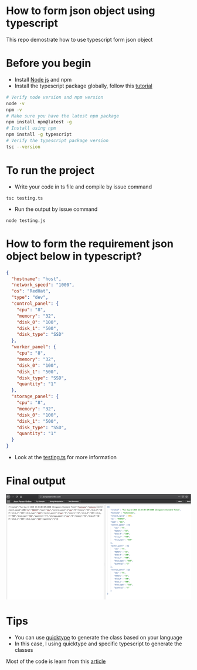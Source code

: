 # How to form json object using typescript

This repo demostrate how to use typescript form json object

# Before you begin

- Install [Node js](https://nodejs.org/en/download/) and npm
- Install the typescript package globally, follow this [tutorial](https://code.visualstudio.com/docs/typescript/typescript-tutorial)

```bash
# Verify node version and npm version
node -v
npm -v
# Make sure you have the latest npm package
npm install npm@latest -g
# Install using npm
npm install -g typescript
# Verify the typescript package version
tsc --version

```

# To run the project

- Write your code in ts file and compile by issue command

```
tsc testing.ts
```

- Run the output by issue command

```
node testing.js
```

# How to form the requirement json object below in typescript?

```json
{
  "hostname": "host",
  "network_speed": "1000",
  "os": "RedHat",
  "type": "dev",
  "control_panel": {
    "cpu": "8",
    "memory": "32",
    "disk_0": "100",
    "disk_1": "500",
    "disk_type": "SSD"
  },
  "worker_panel": {
    "cpu": "8",
    "memory": "32",
    "disk_0": "100",
    "disk_1": "500",
    "disk_type": "SSD",
    "quantity": "1"
  },
  "storage_panel": {
    "cpu": "8",
    "memory": "32",
    "disk_0": "100",
    "disk_1": "500",
    "disk_type": "SSD",
    "quantity": "1"
  }
}
```

- Look at the [testing.ts](testing.ts) for more information

# Final output

<img src="imgs/result.png">

# Tips

- You can use [quicktype](https://app.quicktype.io/) to generate the class based on your language
- In this case, I using quicktype and specific typescript to generate the classes

Most of the code is learn from this [article](http://choly.ca/post/typescript-json/)

